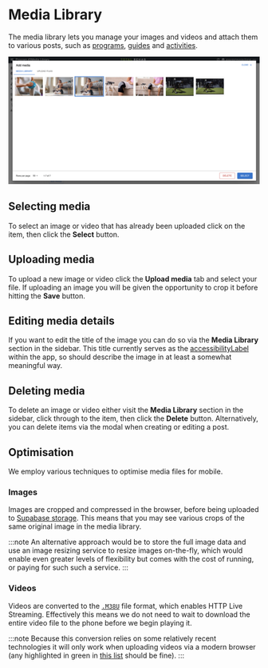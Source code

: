 # Media Library

The media library lets you manage your images and videos and attach them to
various posts, such as [programs](./programs.md), [guides](./guides.md) and
[activities](./activities).

![Media library](../static/img/media-library.png)

## Selecting media

To select an image or video that has already been uploaded click on the item,
then click the **Select** button.

## Uploading media

To upload a new image or video click the **Upload media** tab and select your
file. If uploading an image you will be given the opportunity to crop it before
hitting the **Save** button.

## Editing media details

If you want to edit the title of the image you can do so via the **Media Library**
section in the sidebar. This title currently serves as the
[accessibilityLabel](https://developer.apple.com/documentation/objectivec/nsobject/1615181-accessibilitylabel)
within the app, so should describe the image in at least a somewhat meaningful way.

## Deleting media

To delete an image or video either visit the **Media Library** section in the
sidebar, click through to the item, then click the **Delete** button. Alternatively,
you can delete items via the modal when creating or editing a post.

## Optimisation

We employ various techniques to optimise media files for mobile.

### Images

Images are cropped and compressed in the browser, before being uploaded to
[Supabase storage](https://supabase.com/docs/guides/storage). This means that
you may see various crops of the same original image in the media library.

:::note
An alternative approach would be to store the full image data and use an
image resizing service to resize images on-the-fly, which would enable even
greater levels of flexibility but comes with the cost of running, or paying for
such such a service.
:::

### Videos

Videos are converted to the [`.M38U`](https://en.wikipedia.org/wiki/M3U) file
format, which enables HTTP Live Streaming. Effectively this means we do not need
to wait to download the entire video file to the phone before we begin playing
it.

:::note
Because this conversion relies on some relatively recent technologies it will
only work when uploading videos via a modern browser (any highlighted in green
in [this list](https://caniuse.com/sharedarraybuffer) should be fine).
:::
